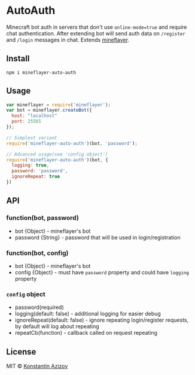 # AutoAuth

Minecraft bot auth in servers that don't use `online-mode=true` and require chat authentication. After extending bot will send auth data on `/register` and `/login` messages in chat. Extends [mineflayer](https://github.com/PrismarineJS/mineflayer).

## Install

`npm i mineflayer-auto-auth`

## Usage

```javascript
var mineflayer = require('mineflayer');
var bot = mineflayer.createBot({
  host: "localhost"
  port: 25565
});

// Simplest variant
require('mineflayer-auto-auth')(bot, 'password');

// Advanced usage(see 'config object')
require('mineflayer-auto-auth')(bot, {
  logging: true,
  password: 'password',
  ignoreRepeat: true
})
```

## API

### function(bot, password)

- bot {Object} - mineflayer's bot
- password {String} - password that will be used in login/registration

### function(bot, config)

- bot {Object} - mineflayer's bot
- config {Object} - must have `password` property and could have `logging` property

### `config` object
- password(required)
- logging(default: false) - additional logging for easier debug
- ignoreRepeat(default: false) - ignore repeating login/register requests, by default will log about repeating
- repeatCb(function) - callback called on request repeating

## License

MIT © [Konstantin Azizov](http://g07cha.github.io)
